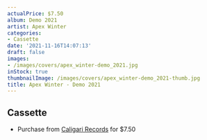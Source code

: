 ```yaml
---
actualPrice: $7.50
album: Demo 2021
artist: Apex Winter
categories:
- Cassette
date: '2021-11-16T14:07:13'
draft: false
images:
- /images/covers/apex_winter-demo_2021.jpg
inStock: true
thumbnailImage: /images/covers/apex_winter-demo_2021-thumb.jpg
title: Apex Winter - Demo 2021
---
```


## Cassette
* Purchase from [Caligari Records](https://caligarirecords.storenvy.com/products/32149879-apex-winter-demo-2021) for $7.50
